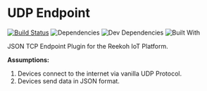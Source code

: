 # UDP Endpoint

[![Build Status](https://travis-ci.org/Reekoh/udp-endpoint.svg)](https://travis-ci.org/Reekoh/udp-endpoint)
![Dependencies](https://img.shields.io/david/Reekoh/udp-endpoint.svg)
![Dev Dependencies](https://img.shields.io/david/dev/Reekoh/udp-endpoint.svg)
![Built With](https://img.shields.io/badge/built%20with-gulp-red.svg)

JSON TCP Endpoint Plugin for the Reekoh IoT Platform.

**Assumptions:**

1. Devices connect to the internet via vanilla UDP Protocol.
2. Devices send data in JSON format.

